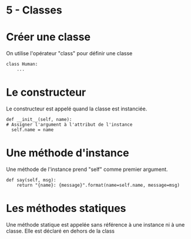 5 - Classes
===========

# Créer une classe 
On utilise l'opérateur "class" pour définir une classe
```
class Human:
    ...
```
# Le constructeur
Le constructeur est appelé quand la classe est instanciée.
```
def __init__(self, name):
# Assigner l'argument à l'attribut de l'instance
  self.name = name
```
# Une méthode d'instance
Une méthode de l'instance prend "self" comme premier argument.
```
def say(self, msg):
    return "{name}: {message}".format(name=self.name, message=msg)
```
# Les méthodes statiques
Une méthode statique est appelée sans référence à une instance ni à une classe. Elle est déclaré en dehors de la class
